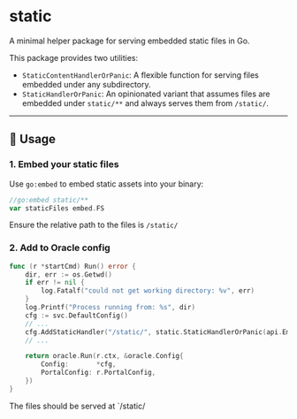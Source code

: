 # static

A minimal helper package for serving embedded static files in Go.

This package provides two utilities:

- `StaticContentHandlerOrPanic`: A flexible function for serving files embedded under any subdirectory.
- `StaticHandlerOrPanic`: An opinionated variant that assumes files are embedded under `static/**` and always serves them from `/static/`.

---

## 🧩 Usage

### 1. Embed your static files

Use `go:embed` to embed static assets into your binary:

```go
//go:embed static/**
var staticFiles embed.FS
```

Ensure the relative path to the files is `/static/`

### 2. Add to Oracle config

```go
func (r *startCmd) Run() error {
	dir, err := os.Getwd()
	if err != nil {
		log.Fatalf("could not get working directory: %v", err)
	}
	log.Printf("Process running from: %s", dir)
	cfg := svc.DefaultConfig()
	// ...
	cfg.AddStaticHandler("/static/", static.StaticHandlerOrPanic(api.EmbeddedFiles))
    // ...

	return oracle.Run(r.ctx, &oracle.Config{
		Config:       *cfg,
		PortalConfig: r.PortalConfig,
	})
}
```

The files should be served at `/static/<fileName>